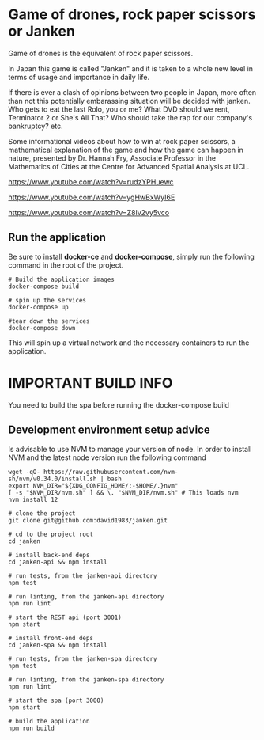 # Game of drones, rock paper scissors or Janken

Game of drones is the equivalent of rock paper scissors. 

In Japan this game is called "Janken" and it is taken to a whole new level in terms of usage and importance in daily life. 

If there is ever a clash of opinions between two people in Japan, more often than not this potentially embarassing situation will be decided with janken. Who gets to eat the last Rolo, you or me? What DVD should we rent, Terminator 2 or She's All That? Who should take the rap for our company's bankruptcy? etc. 

Some informational videos about how to win at rock paper scissors, a mathematical explanation of the game and how the game can happen in nature, presented by Dr. Hannah Fry, Associate Professor in the Mathematics of Cities at the Centre for Advanced Spatial Analysis at UCL.

https://www.youtube.com/watch?v=rudzYPHuewc

https://www.youtube.com/watch?v=ygHwBxWyI6E

https://www.youtube.com/watch?v=Z8lv2vy5vco


## Run the application

Be sure to install **docker-ce** and **docker-compose**, simply run the following command in the root of the project.


```
# Build the application images
docker-compose build 

# spin up the services
docker-compose up

#tear down the services
docker-compose down
```

This will spin up a virtual network and the necessary containers to run the application.


# IMPORTANT BUILD INFO

You need to build the spa before running the docker-compose build


## Development environment setup advice

Is advisable to use NVM to manage your version of node.
In order to install NVM and the latest node version run the following command

```
wget -qO- https://raw.githubusercontent.com/nvm-sh/nvm/v0.34.0/install.sh | bash
export NVM_DIR="${XDG_CONFIG_HOME/:-$HOME/.}nvm"
[ -s "$NVM_DIR/nvm.sh" ] && \. "$NVM_DIR/nvm.sh" # This loads nvm
nvm install 12

# clone the project
git clone git@github.com:david1983/janken.git

# cd to the project root
cd janken

# install back-end deps 
cd janken-api && npm install

# run tests, from the janken-api directory
npm test

# run linting, from the janken-api directory
npm run lint

# start the REST api (port 3001)
npm start

# install front-end deps
cd janken-spa && npm install

# run tests, from the janken-spa directory
npm test

# run linting, from the janken-spa directory
npm run lint

# start the spa (port 3000)
npm start

# build the application
npm run build

```
